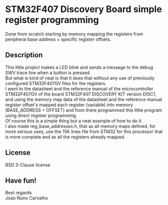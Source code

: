 # STM32F407 Discovery Board simple register programming
Done from scratch starting by memory mapping the registers from peripheral base address + specific register offsets.

## Description
This little project makes a LED blink and sends a message to the debug SWV trace line when a button is pressed. <br>
But what is kind of neat is that it does that without any use of previously configured STM32F407GV files for the registers. <br>
I went to the datasheet and the reference manual of the microcontroller STM32F407GV of the board STM32F407 DISCOVERY KIT version DISC1, and using the memory map data of the datasheet and the reference manual register offset's mapped each register (variable) into memory (BASE_ADDRESS + OFFSET) and from there programmed this little program using direct register programming. <br>
Of course this is a simple thing but a neat example of how to do it. <br>
I also made reg_base_addresses.h, that as all memory maps defined, for more serious uses, use the 15K lines file from STM32 for this processor that is more complete and as all the registers already mapped.

## License
BSD 3-Clause license

## Have fun!
Best regards <br>
Joao Nuno Carvalho